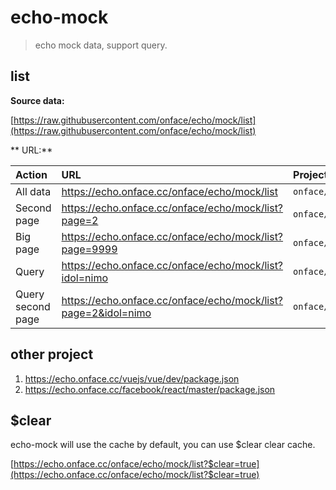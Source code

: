 # echo-mock

> echo mock data, support query.

## list

**Source data:**

[https://raw.githubusercontent.com/onface/echo/mock/list](https://raw.githubusercontent.com/onface/echo/mock/list)

** URL:**

| Action | URL | Project | Branch | Path | Query |
| :---- | :------------- | :------------- | :------------- | :------------- | :--------------|
| All data | https://echo.onface.cc/onface/echo/mock/list       | `onface/echo`       | `mock`       |  `list`       | |
| Second page | https://echo.onface.cc/onface/echo/mock/list?page=2       | `onface/echo`       | `mock`       |  `list`       | `?page=2` |
| Big page | https://echo.onface.cc/onface/echo/mock/list?page=9999       | `onface/echo`       | `mock`       |  `list`       | `?page=999` |
| Query | https://echo.onface.cc/onface/echo/mock/list?idol=nimo       | `onface/echo`       | `mock`       |  `list`       | `?idol=nimo` |
| Query second page | https://echo.onface.cc/onface/echo/mock/list?page=2&idol=nimo       | `onface/echo`       | `mock`       |  `list`       | `?page=2&idol=nimo` |

## other project

1. https://echo.onface.cc/vuejs/vue/dev/package.json
2. https://echo.onface.cc/facebook/react/master/package.json

## $clear

echo-mock will use the cache by default, you can use $clear clear cache.

[https://echo.onface.cc/onface/echo/mock/list?$clear=true](https://echo.onface.cc/onface/echo/mock/list?$clear=true)
